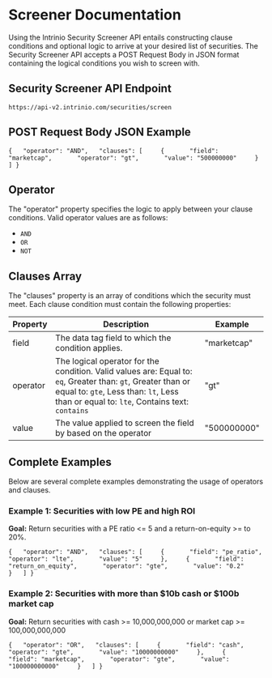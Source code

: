 # Screener Documentation

Using the Intrinio Security Screener API entails constructing clause conditions and optional logic to arrive at your desired list of securities. The Security Screener API accepts a POST Request Body in JSON format containing the logical conditions you wish to screen with.

## Security Screener API Endpoint

`https://api-v2.intrinio.com/securities/screen`

## POST Request Body JSON Example


`{   "operator": "AND",   "clauses": [     {       "field": "marketcap",       "operator": "gt",       "value": "500000000"     }   ] }`

## Operator

The "operator" property specifies the logic to apply between your clause conditions. Valid operator values are as follows:

- `AND`
- `OR`
- `NOT`

## Clauses Array

The "clauses" property is an array of conditions which the security must meet. Each clause condition must contain the following properties:

|Property|Description|Example|
|---|---|---|
|field|The data tag field to which the condition applies. |"marketcap"|
|operator|The logical operator for the condition. Valid values are: Equal to: `eq`, Greater than: `gt`, Greater than or equal to: `gte`, Less than: `lt`, Less than or equal to: `lte`, Contains text: `contains`|"gt"|
|value|The value applied to screen the field by based on the operator|"500000000"|

## Complete Examples

Below are several complete examples demonstrating the usage of operators and clauses.

### Example 1: Securities with low PE and high ROI

**Goal:** Return securities with a PE ratio <= 5 and a return-on-equity >= to 20%.

`{   "operator": "AND",   "clauses": [     {       "field": "pe_ratio",       "operator": "lte",       "value": "5"     },     {       "field": "return_on_equity",       "operator": "gte",       "value": "0.2"     }   ] }`

### Example 2: Securities with more than $10b cash or $100b market cap

**Goal:** Return securities with cash >= 10,000,000,000 or market cap >= 100,000,000,000

`{   "operator": "OR",   "clauses": [     {       "field": "cash",       "operator": "gte",       "value": "10000000000"     },     {       "field": "marketcap",       "operator": "gte",       "value": "100000000000"     }   ] }`

